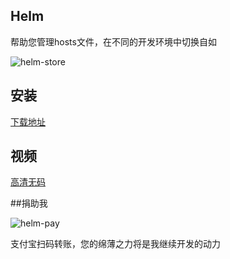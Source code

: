 Helm
-----------------

帮助您管理hosts文件，在不同的开发环境中切换自如

![helm-store](https://cloud.githubusercontent.com/assets/1193966/14281832/f8ce6938-fb6d-11e5-85c5-3b45a30f2656.png)


## 安装

<a href="http://share.weiyun.com/220643a443e12c5a02df9411bbd274ce">下载地址</a>

## 视频

<a href="http://v.qq.com/boke/page/r/0/f/r0191rubu5f.html">高清无码</a>

##捐助我

![helm-pay](https://cloud.githubusercontent.com/assets/1193966/14282551/7595099c-fb71-11e5-8431-467d7067ea09.png)

支付宝扫码转账，您的绵薄之力将是我继续开发的动力



